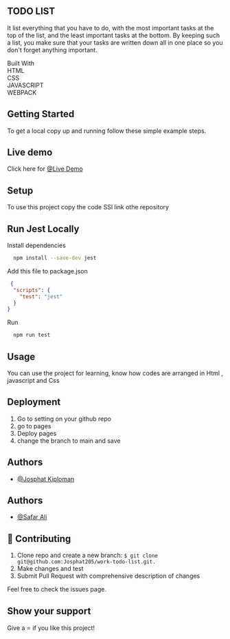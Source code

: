 ## **TODO  LIST**
It list everything that you have to do, with the most important tasks at the top of the list, and the least important tasks at the bottom. By keeping such a list, you make sure that your tasks are written down all in one place so you don't forget anything important.<br />

Built With<br />
HTML<br />
CSS<br />
JAVASCRIPT<br />
WEBPACK<br />

## **Getting Started**


To get a local copy up and running follow these simple example steps.<br /> 
## **Live demo** 
Click here for  [@Live Demo]( https://shiny-bavarois-1e8662.netlify.app/)
 
## **Setup**   
To use this project copy the code SSl link othe repository<br />
## Run Jest Locally

Install dependencies

```bash
  npm install --save-dev jest
```

Add this file to package.json

```package.json
 {
  "scripts": {
    "test": "jest"
  }
}
```
Run  

```bash
  npm run test
```
## **Usage**
You can use the project for learning, know how codes are arranged in Html , javascript and Css

## **Deployment**
1. Go to setting on your github repo
2. go to pages
3. Deploy pages
4. change the branch to main and save
## Authors

- [@Josphat Kiploman](https://github.com/Josphat205)

## Authors

- [@Safar Ali](https://github.com/safar1212)


## **🤝 Contributing**
1. Clone repo and create a new branch: `$ git clone git@github.com:Josphat205/work-todo-list.git.`
2. Make changes and test
3. Submit Pull Request with comprehensive description of changes

Feel free to check the issues page.<br />

## **Show your support**
Give a ⭐️ if you like this project!
